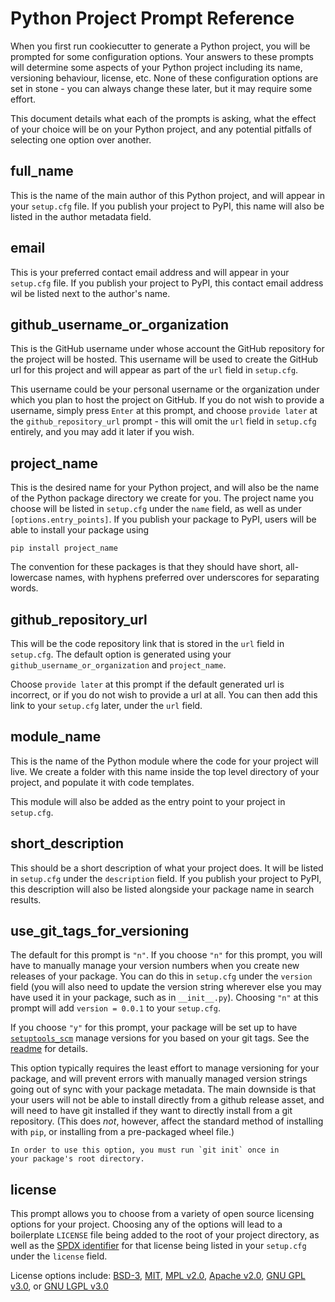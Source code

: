 # Python Project Prompt Reference

When you first run cookiecutter to generate a Python project, you will be prompted
for some configuration options. Your answers to these prompts will determine
some aspects of your Python project including its name, versioning behaviour,
license, etc. None of these configuration options are set in stone - you
can always change these later, but it may require some effort.

This document details what each of the prompts is asking, what the effect
of your choice will be on your Python project, and any potential
pitfalls of selecting one option over another.

## full_name

This is the name of the main author of this Python project, and will appear in your
`setup.cfg` file. If you publish your project to PyPI, this name will also be listed
in the author metadata field.

## email

This is your preferred contact email address and will appear in your `setup.cfg`
file. If you publish your project to PyPI, this contact email address wil be
listed next to the author's name.

## github_username_or_organization

This is the GitHub username under whose account the GitHub repository for the
project will be hosted. This username will be used to create the GitHub url
for this project and will appear as part of the `url` field in `setup.cfg`.

This username could be your personal username or the organization under which
you plan to host the project on GitHub. If you do not wish to provide a username,
simply press `Enter` at this prompt, and choose `provide later` at the
`github_repository_url` prompt - this will omit the `url` field in `setup.cfg`
entirely, and you may add it later if you wish.

## project_name

This is the desired name for your Python project, and will also be the name
of the Python package directory we create for you. The project name you choose
will be listed in `setup.cfg` under the `name` field, as well as under
`[options.entry_points]`. If you publish your package to PyPI, users will be able
to install your package using

```
pip install project_name
```

The convention for these packages is that they should have short, all-lowercase
names, with hyphens preferred over underscores for separating words.

## github_repository_url

This will be the code repository link that is stored in the `url` field in
`setup.cfg`. The default option is generated using your `github_username_or_organization` and `project_name`.

Choose `provide later` at this prompt if the default generated url is incorrect,
or if you do not wish to provide a url at all. You can then add this link to your
`setup.cfg` later, under the `url` field.

## module_name

This is the name of the Python module where the code for your project will live.
We create a folder with this name inside the top level directory of your project,
and populate it with code templates.

This module will also be added as the entry point to your project in `setup.cfg`.

## short_description

This should be a short description of what your project does. It will be listed
in `setup.cfg` under the `description` field. If you publish your project to PyPI,
this description will also be listed alongside your package name in search results.

## use_git_tags_for_versioning

The default for this prompt is `"n"`. If you choose `"n"` for this prompt, you
will have to manually manage your version numbers when you create new releases
of your package. You can do this in `setup.cfg` under the `version` field (you
will also need to update the version string wherever else you may have used it
in your package, such as in `__init__.py`). Choosing `"n"` at this prompt will
add `version = 0.0.1` to your `setup.cfg`.

If you choose `"y"` for this prompt, your package will be set up to have
[`setuptools_scm`](https://github.com/pypa/setuptools_scm) manage versions for
you based on your git tags. See the
[readme](https://github.com/Karol-G/cookiecutter-python#automatic-deployment-and-version-management)
for details.

This option typically requires the least effort to manage versioning for your
package, and will prevent errors with manually managed version strings going out
of sync with your package metadata. The main downside is that your users will
not be able to install directly from a github release asset, and will need to
have git installed if they want to directly install from a git repository.
(This does _not_, however, affect the standard method of installing with `pip`, or
installing from a pre-packaged wheel file.)

```{note}
In order to use this option, you must run `git init` once in
your package's root directory.
```

## license

This prompt allows you to choose from a variety of open source licensing options
for your project. Choosing any of the options will lead to a boilerplate `LICENSE`
file being added to the root of your project directory, as well as the [SPDX identifier](https://spdx.org/licenses/)
for that license being listed in your `setup.cfg` under the `license` field.

License options include: [BSD-3], [MIT], [MPL v2.0], [Apache v2.0], [GNU GPL v3.0], or [GNU LGPL v3.0]

[glob pattern]: https://en.wikipedia.org/wiki/Glob_(programming)
[mit]: http://opensource.org/licenses/MIT
[mpl v2.0]: https://www.mozilla.org/media/MPL/2.0/index.txt
[bsd-3]: http://opensource.org/licenses/BSD-3-Clause
[gnu gpl v3.0]: http://www.gnu.org/licenses/gpl-3.0.txt
[gnu lgpl v3.0]: http://www.gnu.org/licenses/lgpl-3.0.txt
[apache v2.0]: http://www.apache.org/licenses/LICENSE-2.0
